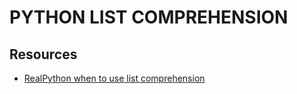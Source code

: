 # PYTHON LIST COMPREHENSION

## Resources

- [RealPython when to use list comprehension](https://realpython.com/list-comprehension-python/)
